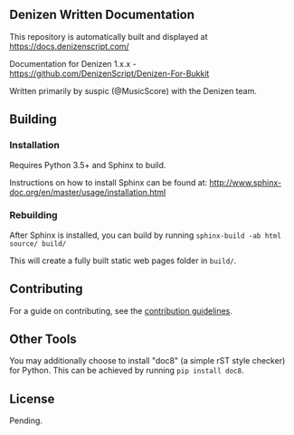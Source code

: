 Denizen Written Documentation
-----------------------------

This repository is automatically built and displayed at https://docs.denizenscript.com/

Documentation for Denizen 1.x.x - https://github.com/DenizenScript/Denizen-For-Bukkit

Written primarily by suspic (@MusicScore) with the Denizen team.

## Building

### Installation

Requires Python 3.5+ and Sphinx to build.

Instructions on how to install Sphinx can be found at: http://www.sphinx-doc.org/en/master/usage/installation.html

### Rebuilding

After Sphinx is installed, you can build by running `sphinx-build -ab html source/ build/`

This will create a fully built static web pages folder in `build/`.

## Contributing

For a guide on contributing, see the [contribution guidelines](CONTRIB_GUIDELINES.md).

## Other Tools

You may additionally choose to install "doc8" (a simple rST style checker) for Python.
This can be achieved by running `pip install doc8`.

## License

Pending.
